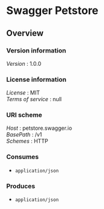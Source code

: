 # Swagger Petstore


<a name="overview"></a>
## Overview

### Version information
*Version* : 1.0.0


### License information
*License* : MIT  
*Terms of service* : null


### URI scheme
*Host* : petstore.swagger.io  
*BasePath* : /v1  
*Schemes* : HTTP


### Consumes

* `application/json`


### Produces

* `application/json`



